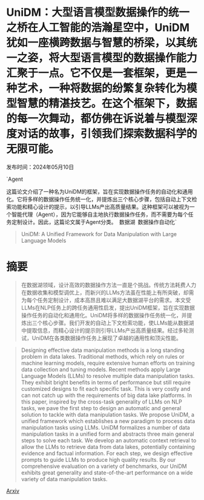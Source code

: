 # UniDM：大型语言模型数据操作的统一之桥在人工智能的浩瀚星空中，UniDM犹如一座横跨数据与智慧的桥梁，以其统一之姿，将大型语言模型的数据操作能力汇聚于一点。它不仅是一套框架，更是一种艺术，一种将数据的纷繁复杂转化为模型智慧的精湛技艺。在这个框架下，数据的每一次舞动，都仿佛在诉说着与模型深度对话的故事，引领我们探索数据科学的无限可能。

发布时间：2024年05月10日

`Agent

这篇论文介绍了一种名为UniDM的框架，旨在实现数据操作任务的自动化和通用化。它将多样的数据操作任务统一化，并提炼出三个核心步骤，包括自动上下文检索功能和精心设计的提示，以引导LLMs产出高质量结果。这种框架可以被视为一个智能代理（Agent），因为它能够自主地执行数据操作任务，而不需要为每个任务定制设计。因此，这篇论文属于Agent分类。` `数据湖` `数据操作自动化`

> UniDM: A Unified Framework for Data Manipulation with Large Language Models

# 摘要

> 在数据湖领域，设计高效的数据操作方法一直是个挑战。传统方法耗费人力在数据收集和模型调优上，而新兴的LLMs方法虽在性能上有所突破，却需为每个任务定制设计，成本高昂且难以满足大数据湖平台的需求。本文受LLMs在NLP任务上的跨任务通用性启发，提出UniDM框架，旨在实现数据操作任务的自动化和通用化。UniDM将多样的数据操作任务统一化，并提炼出三个核心步骤。我们开发的自动上下文检索功能，使LLMs能从数据湖中提取信息，而精心设计的提示则引导LLMs产出高质量结果。经过多轮测试，UniDM在各类数据操作任务上展现了卓越的通用性和顶尖性能。

> Designing effective data manipulation methods is a long standing problem in data lakes. Traditional methods, which rely on rules or machine learning models, require extensive human efforts on training data collection and tuning models. Recent methods apply Large Language Models (LLMs) to resolve multiple data manipulation tasks. They exhibit bright benefits in terms of performance but still require customized designs to fit each specific task. This is very costly and can not catch up with the requirements of big data lake platforms. In this paper, inspired by the cross-task generality of LLMs on NLP tasks, we pave the first step to design an automatic and general solution to tackle with data manipulation tasks. We propose UniDM, a unified framework which establishes a new paradigm to process data manipulation tasks using LLMs. UniDM formalizes a number of data manipulation tasks in a unified form and abstracts three main general steps to solve each task. We develop an automatic context retrieval to allow the LLMs to retrieve data from data lakes, potentially containing evidence and factual information. For each step, we design effective prompts to guide LLMs to produce high quality results. By our comprehensive evaluation on a variety of benchmarks, our UniDM exhibits great generality and state-of-the-art performance on a wide variety of data manipulation tasks.

[Arxiv](https://arxiv.org/abs/2405.06510)